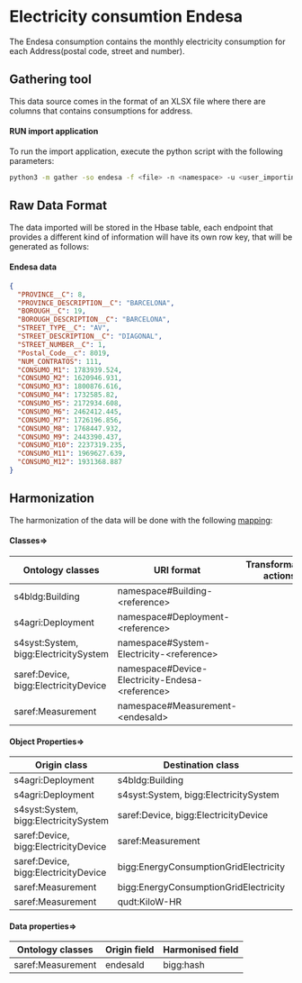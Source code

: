 # Electricity consumtion Endesa

The Endesa consumption contains the monthly electricity consumption for each Address(postal code, street and number).

## Gathering tool

This data source comes in the format of an XLSX file where there are columns that contains consumptions for address.

#### RUN import application

To run the import application, execute the python script with the following parameters:

```bash
python3 -m gather -so endesa -f <file> -n <namespace> -u <user_importing> -tz <file_timezone> -st <storage>
```

## Raw Data Format

The data imported will be stored in the Hbase table, each endpoint that provides a different kind of information will
have its own row key, that will be generated as follows:

#### Endesa data

````json
{
  "PROVINCE__C": 8,
  "PROVINCE_DESCRIPTION__C": "BARCELONA",
  "BOROUGH__C": 19,
  "BOROUGH_DESCRIPTION__C": "BARCELONA",
  "STREET_TYPE__C": "AV",
  "STREET_DESCRIPTION__C": "DIAGONAL",
  "STREET_NUMBER__C": 1,
  "Postal_Code__c": 8019,
  "NUM_CONTRATOS": 111,
  "CONSUMO_M1": 1783939.524,
  "CONSUMO_M2": 1620946.931,
  "CONSUMO_M3": 1800876.616,
  "CONSUMO_M4": 1732585.82,
  "CONSUMO_M5": 2172934.608,
  "CONSUMO_M6": 2462412.445,
  "CONSUMO_M7": 1726196.856,
  "CONSUMO_M8": 1768447.932,
  "CONSUMO_M9": 2443390.437,
  "CONSUMO_M10": 2237319.235,
  "CONSUMO_M11": 1969627.639,
  "CONSUMO_M12": 1931368.887
}
````

## Harmonization

The harmonization of the data will be done with the following [mapping](mapping.yaml):

#### Classes=>

| Ontology classes                      | URI format                                            | Transformation actions |
|---------------------------------------|-------------------------------------------------------|------------------------|
| s4bldg:Building                       | namespace#Building-&lt;reference&gt;                  |                        |
| s4agri:Deployment                     | namespace#Deployment-&lt;reference&gt;                |                        |
| s4syst:System, bigg:ElectricitySystem | namespace#System-Electricity-&lt;reference&gt;        |                        |
| saref:Device, bigg:ElectricityDevice  | namespace#Device-Electricity-Endesa-&lt;reference&gt; |                        |
| saref:Measurement                     | namespace#Measurement-&lt;endesaId&gt;                |                        |

#### Object Properties=>

| Origin class                          | Destination class                     | Relation                 |
|---------------------------------------|---------------------------------------|--------------------------|
| s4agri:Deployment                     | s4bldg:Building                       | s4agri:isDeployedAtSpace |
| s4agri:Deployment                     | s4syst:System, bigg:ElectricitySystem | ssn:hasDeployment        |
| s4syst:System, bigg:ElectricitySystem | saref:Device, bigg:ElectricityDevice  | s4syst:hasSubSystem      |
| saref:Device, bigg:ElectricityDevice  | saref:Measurement                     | saref:makesMeasurement   |
| saref:Device, bigg:ElectricityDevice  | bigg:EnergyConsumptionGridElectricity | saref:measuresProperty   |
| saref:Measurement                     | bigg:EnergyConsumptionGridElectricity | saref:relatesToProperty  |
| saref:Measurement                     | qudt:KiloW-HR                         | saref:isMeasuredIn       |

#### Data properties=>

| Ontology classes  | Origin field | Harmonised field |
|-------------------|--------------|------------------|
| saref:Measurement | endesaId     | bigg:hash        |